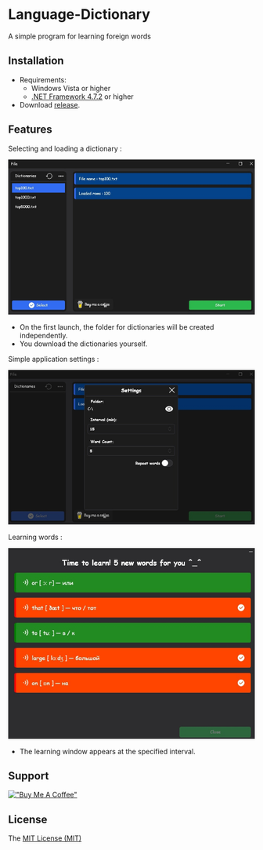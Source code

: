 # Language-Dictionary
A simple program for learning foreign words

## Installation
- Requirements:
  - Windows Vista or higher
  - [.NET Framework 4.7.2](https://support.microsoft.com/en-gb/topic/microsoft-net-framework-4-7-2-offline-installer-for-windows-05a72734-2127-a15d-50cf-daf56d5faec2) or higher
- Download [release].

[release]:https://github.com/Fajoo/Language-Dictionary/releases/latest

## Features
Selecting and loading a dictionary :

![Main](https://raw.githubusercontent.com/Fajoo/Language-Dictionary/master/img/main.jpg "Main")
- On the first launch, the folder for dictionaries will be created independently.
- You download the dictionaries yourself.

Simple application settings :

![Settings](https://raw.githubusercontent.com/Fajoo/Language-Dictionary/master/img/settings.jpg "Settings")

Learning words :

![Learning words](https://raw.githubusercontent.com/Fajoo/Language-Dictionary/master/img/learn.jpg "Learning words")
- The learning window appears at the specified interval.

Support
----
[!["Buy Me A Coffee"](https://www.buymeacoffee.com/assets/img/custom_images/orange_img.png)](https://www.buymeacoffee.com/fajo)

License
----

The [MIT License (MIT)](https://github.com/Fajoo/Language-Dictionary/blob/master/LICENSE)
